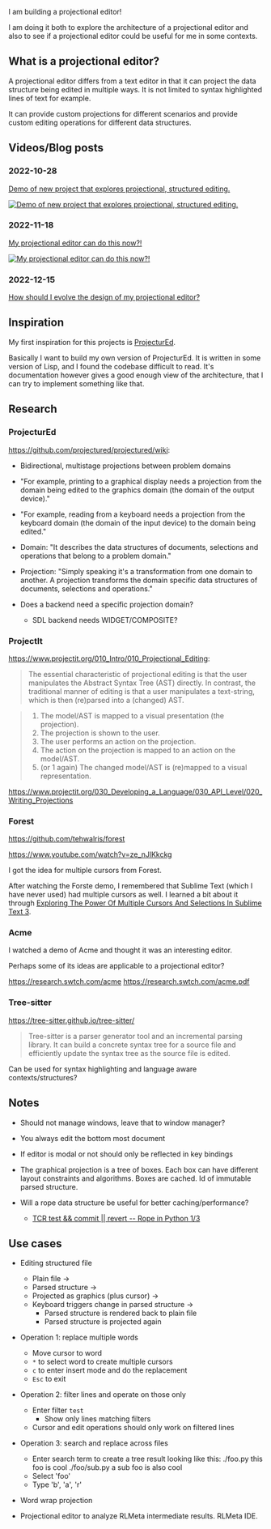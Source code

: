 I am building a projectional editor!

I am doing it both to explore the architecture of a projectional editor and
also to see if a projectional editor could be useful for me in some contexts.

## What is a projectional editor?

A projectional editor differs from a text editor in that it can project the
data structure being edited in multiple ways. It is not limited to syntax
highlighted lines of text for example.

It can provide custom projections for different scenarios and provide custom
editing operations for different data structures.

## Videos/Blog posts

### 2022-10-28

[Demo of new project that explores projectional, structured editing.](https://youtu.be/GUX3DQjVg4c)

[![Demo of new project that explores projectional, structured editing.](https://img.youtube.com/vi/GUX3DQjVg4c/maxresdefault.jpg)](https://youtu.be/GUX3DQjVg4c "Demo of new project that explores projectional, structured editing.")

### 2022-11-18

[My projectional editor can do this now?!](https://youtu.be/qa_2Bk4bLyw)

[![My projectional editor can do this now?!](https://img.youtube.com/vi/qa_2Bk4bLyw/maxresdefault.jpg)](https://youtu.be/qa_2Bk4bLyw "My projectional editor can do this now?!")

### 2022-12-15

[How should I evolve the design of my projectional editor?](http://rickardlindberg.me/writing/evolving-design-of-projectional-editor/)

## Inspiration

My first inspiration for this projects is
[ProjecturEd](https://github.com/projectured/projectured).

Basically I want to build my own version of ProjecturEd. It is written in some
version of Lisp, and I found the codebase difficult to read. It's
documentation however gives a good enough view of the architecture, that I can
try to implement something like that.

## Research

### ProjecturEd

https://github.com/projectured/projectured/wiki:

* Bidirectional, multistage projections between problem domains

* "For example, printing to a graphical display needs a projection from the
  domain being edited to the graphics domain (the domain of the output
  device)."

* "For example, reading from a keyboard needs a projection from the keyboard
  domain (the domain of the input device) to the domain being edited."

* Domain: "It describes the data structures of documents, selections and
  operations that belong to a problem domain."

* Projection: "Simply speaking it's a transformation from one domain to
  another. A projection transforms the domain specific data structures of
  documents, selections and operations."

* Does a backend need a specific projection domain?

    * SDL backend needs WIDGET/COMPOSITE?

### ProjectIt

https://www.projectit.org/010_Intro/010_Projectional_Editing:

> The essential characteristic of projectional editing is that the user
> manipulates the Abstract Syntax Tree (AST) directly. In contrast, the
> traditional manner of editing is that a user manipulates a text-string, which
> is then (re)parsed into a (changed) AST.

> 1. The model/AST is mapped to a visual presentation (the projection).
> 2. The projection is shown to the user.
> 3. The user performs an action on the projection.
> 4. The action on the projection is mapped to an action on the model/AST.
> 5. (or 1 again) The changed model/AST is (re)mapped to a visual representation.

https://www.projectit.org/030_Developing_a_Language/030_API_Level/020_Writing_Projections

### Forest

https://github.com/tehwalris/forest

https://www.youtube.com/watch?v=ze_nJlKkckg

I got the idea for multiple cursors from Forest.

After watching the Forste demo, I remembered that Sublime Text (which I have
never used) had multiple cursors as well. I learned a bit about it through
[Exploring The Power Of Multiple Cursors And Selections In Sublime Text
3](https://www.bennadel.com/blog/3798-exploring-the-power-of-multiple-cursors-and-selections-in-sublime-text-3.htm).

### Acme

I watched a demo of Acme and thought it was an interesting editor.

Perhaps some of its ideas are applicable to a projectional editor?

https://research.swtch.com/acme
https://research.swtch.com/acme.pdf

### Tree-sitter

https://tree-sitter.github.io/tree-sitter/

> Tree-sitter is a parser generator tool and an incremental parsing library. It
> can build a concrete syntax tree for a source file and efficiently update the
> syntax tree as the source file is edited.

Can be used for syntax highlighting and language aware contexts/structures?

## Notes

* Should not manage windows, leave that to window manager?

* You always edit the bottom most document

* If editor is modal or not should only be reflected in key bindings

* The graphical projection is a tree of boxes. Each box can have different
  layout constraints and algorithms. Boxes are cached. Id of immutable parsed
  structure.

* Will a rope data structure be useful for better caching/performance?

    * [TCR test && commit || revert -- Rope in Python 1/3](https://youtu.be/Aof0F9DvTFg)

## Use cases

* Editing structured file
    * Plain file ->
    * Parsed structure ->
    * Projected as graphics (plus cursor) ->
    * Keyboard triggers change in parsed structure ->
        * Parsed structure is rendered back to plain file
        * Parsed structure is projected again

* Operation 1: replace multiple words
    * Move cursor to word
    * `*` to select word to create multiple cursors
    * `c` to enter insert mode and do the replacement
    * `Esc` to exit

* Operation 2: filter lines and operate on those only
    * Enter filter `test`
        * Show only lines matching filters
    * Cursor and edit operations should only work on filtered lines

* Operation 3: search and replace across files
    * Enter search term to create a tree result looking like this:
        ./foo.py
            this foo is cool
        ./foo/sub.py
            a sub foo is also cool
    * Select 'foo'
    * Type 'b', 'a', 'r'

* Word wrap projection

* Projectional editor to analyze RLMeta intermediate results. RLMeta IDE.
